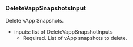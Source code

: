 ### DeleteVappSnapshotsInput
Delete vApp Snapshots.

- inputs: list of DeleteVappSnapshotInputs
  - Required. List of vApp snapshots to delete.
